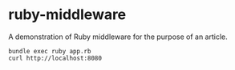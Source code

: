 # ruby-middleware

A demonstration of Ruby middleware for the purpose of an
article.

```
bundle exec ruby app.rb
curl http://localhost:8080
```
